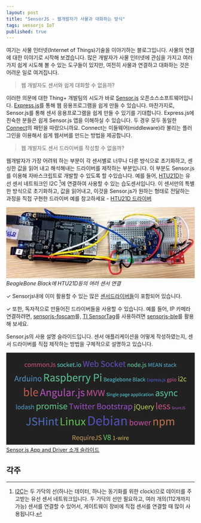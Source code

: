 ```yaml
---
layout: post
title: "SensorJS - 웹개발자가 사물과 대화하는 방식"
tags: sensorjs IoT
published: true
---
```


여기는 사물 인터넷(Internet of Things)기술을 이야기하는 블로그입니다. 사물의 연결에 대한 이야기로 시작해 보겠습니다.
많은 개발자가 사물 인터넷에 관심을 가지고 여러 가지 쉽게 시도해 볼 수 있는 도구들이 있지만, 여전히 사물과 연결하고 대화하는 것은 어려운 일로 여겨집니다.

> 웹 개발자도 센서와 쉽게 대화할 수 없을까?

이러한 의문에 대한 Thing+ 개발팀의 시도가 바로 [Sensor.js](https://github.com/daliworks/sensorjs) 오픈소스소프트웨어입니다.
[Express.js](http://expressjs.com/)를 통해 웹 응용프로그램을 쉽게 만들 수 있습니다. 마찬가지로, Sensor.js를 통해 센서 응용프로그램을 쉽게 만들 수 있기를 기대합니다. Express.js에 친숙한 분들은 쉽게 Sensor.js 앱을 이해하실 수 있습니다. 두 경우 모두 동일한 [Connect](https://github.com/senchalabs/connect)의 패턴을 따랐으니까요. Connect는 미들웨어(middleware)라 불리는 플러그인을 이용해서 쉽게 웹서버를 만드는 방법을 제공합니다.

> 웹 개발자도 센서 드라이버를 작성할 수 없을까?

웹개발자가 가장 어려워 하는 부분이 각 센서별로 너무나 다른 방식으로 초기화하고, 센싱한 값을 읽어 내고 해석해내는 드라이버를 제작하는 부분입니다. 이 부분도 Sensor.js를 이용해 자바스크립트로  개발할 수 있도록 할 수있습니다. 예를 들어, [HTU21D](http://www.meas-spec.com/product/humidity/HTU21D.aspx)는 유선 센서 네트워크인 I2C [^I2C]에 연결하여 사용할 수 있는 습도센서입니다. 이 센서만의 특별한 방식으로 초기화하고, 값을 읽어내고, 이것을 Sensor.js가 원하는 형태로 전달하는 과정을 직접 구현한 드라이버 예를 참고하세요 - [HTU21D 드라이버](https://github.com/daliworks/sensorjs/blob/master/lib/sensor/driver/digitalHumidity/HTU21D.js)

![BBB와 HTU21D](/assets/bbb+sensors.jpg)
_BeagleBone Black에 HTU21D등의 여러 센서 연결_

 ✓ Sensorjs내에 이미 활용할 수 있는 많은 [센서드라이버들](https://github.com/daliworks/sensorjs/blob/master/lib/sensor/README.md)이 포함되어 있습니다.

 ✓ 또한, 독자적으로 만들어진 드라이버들을 사용할 수 있습니다. 예를 들어, IP 카메라 연결하려면, [sensorjs-foscam](https://github.com/daliworks/sensorjs-foscam)를, [TI SensorTag](http://www.ti.com/ww/en/wireless_connectivity/sensortag/index.shtml)를 사용하려면 [sensorjs-ble](https://github.com/daliworks/sensorjs-ble)를 활용해 보세요. 

Sensor.js의 사용 설명 슬라이드입니다. 센서 애플리케이션을 어떻게 작성하였는지, 센서 드라이버를 직접 제작하는 방법을 구체적으로 설명하고 있습니다.

![Sensor.js App and Driver](/assets/sensorjs_cloudtag.png)
[Sensor.js App and Driver 소개 슬라이드](/assets/sensorjs_slides/index.html)


각주
-----
[^I2C]: [I2C](http://en.wikipedia.org/wiki/I%C2%B2C)는 두 가닥의 선(하나는 데이터, 하나는 동기화를 위한 clock)으로 데이터를 주고받는 유선 센서 네트워크입니다. 두 가닥의 선만 필요하고, 여러 개의(112개까지 가능) 센서를 연결할 수 있어서, 게이트웨이 장비에 직접 센서를 연결할 때 많이 사용됩니다.
